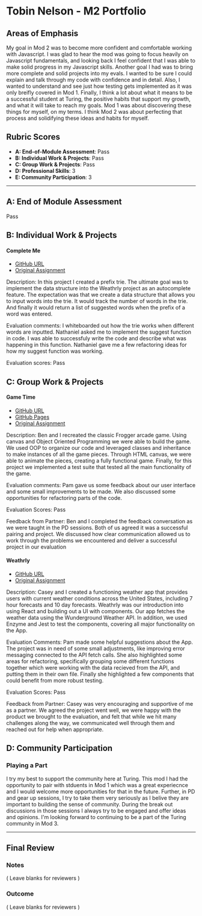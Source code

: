 # Tobin Nelson - M2 Portfolio

## Areas of Emphasis

My goal in Mod 2 was to become more confident and comfortable working with Javascript. I was glad to hear the mod was going to focus heavily on Javascript fundamentals, and looking back I feel confident that I was able to make solid progress in my Javascript skills. Another goal I had was to bring more complete and solid projects into my evals. I wanted to be sure I could explain and talk through my code with confidence and in detail. Also, I wanted to understand and see just how testing gets implemented as it was only breifly covered in Mod 1. Finally, I think a lot about what it means to be a successful student at Turing, the positive habits that support my growth, and what it will take to reach my goals. Mod 1 was about discovering these things for myself, on my terms. I think Mod 2 was about perfecting that process and solidifying these ideas and habits for myself.

## Rubric Scores

* **A: End-of-Module Assessment**: Pass
* **B: Individual Work & Projects**: Pass
* **C: Group Work & Projects**: Pass
* **D: Professional Skills**: 3
* **E: Community Participation**: 3

-----------------------

## A: End of Module Assessment

Pass


## B: Individual Work & Projects


#### Complete Me

* [GitHub URL](https://github.com/Tobin-jn/complete-me)
* [Original Assignment](http://frontend.turing.io/projects/complete-me.html)

Description: In this project I created a prefix trie. The ultimate goal was to implement the data structure into the Weathrly project as an autocomplete feature. The expectation was that we create a data structure that allows you to input words into the trie. It would track the number of words in the trie. And finally it would return a list of suggested words when the prefix of a word was entered.

Evaluation comments: I whiteboarded out how the trie works when different words are inputted. Nathaniel asked me to implement the suggest function in code. I was able to successfuly write the code and describe what was happening in this function. Nathaniel gave me a few refactoring ideas for how my suggest function was working.

Evaluation scores: Pass


## C: Group Work & Projects

#### Game Time

* [GitHub URL](https://github.com/benjaminhayek/game-time)
* [GitHub Pages](https://benjaminhayek.github.io/game-time/)
* [Original Assignment](http://frontend.turing.io/projects/game-time.html)

Description: Ben and I recreated the classic Frogger arcade game. Using canvas and Object Oriented Programming we were able to build the game. We used OOP to organize our code and leveraged classes and inheritance to make instances of all the game pieces. Through HTML canvas, we were able to animate the pieces, creating a fully functional game. Finally, for this project we implemented a test suite that tested all the main functionality of the game.

Evaluation comments: Pam gave us some feedback about our user interface and some small improvements to be made. We also discussed some opportunities for refactoring parts of the code.

Evaluation Scores: Pass

Feedback from Partner: Ben and I completed the feedback conversation as we were taught in the PD sessions. Both of us agreed it was a successful pairing and project. We discussed how clear communication allowed us to work through the problems we encountered and deliver a successful project in our evaluation


#### Weathrly

* [GitHub URL](https://github.com/Tobin-jn/weathrly)
* [Original Assignment](https://github.com/Tobin-jn/weathrly)

Description: Casey and I created a functioning weather app that provides users with current weather conditions across the United States, including 7 hour forecasts and 10 day forecasts. Weathrly was our introduction into using React and building out a UI with components. Our app fetches the weather data using the Wunderground Weather API. In addition, we used Enzyme and Jest to test the components, covering all major functionality on the App.

Evaluation Comments: Pam made some helpful suggestions about the App. The project was in need of some small adjustments, like improving error messaging connected to the API fetch calls. She also highlighted some areas for refactoring, specifically grouping some different functions together which were working with the data recieved from the API, and putting them in their own file. Finally she highlighted a few components that could benefit from more robust testing.

Evaluation Scores: Pass

Feedback from Partner: Casey was very encouraging and supportive of me as a partner. We agreed the project went well, we were happy with the product we brought to the evaluation, and felt that while we hit many challenges along the way, we communicated well through them and reached out for help when appropriate.

## D: Community Participation

### Playing a Part

I try my best to support the community here at Turing. This mod I had the opportunity to pair with stduents in Mod 1 which was a great experiecnce and I would welcome more opportunities for that in the future. Further, in PD and gear up sessions, I try to take them very seriously as I belive they are important to building the sense of community. During the break out discussions in those sessions I always try to be engaged and offer ideas and opinions. I'm looking forward to continuing to be a part of the Turing community in Mod 3.

------------------

## Final Review

### Notes

( Leave blanks for reviewers )

### Outcome

( Leave blanks for reviewers )
